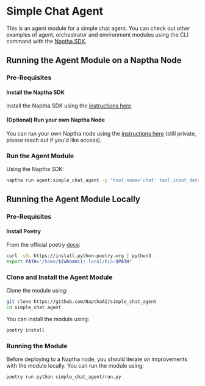 # Simple Chat Agent

This is an agent module for a simple chat agent. You can check out other examples of agent, orchestrator and environment modules using the CLI command with the [Naptha SDK](https://github.com/NapthaAI/naptha-sdk). 

## Running the Agent Module on a Naptha Node

### Pre-Requisites 

#### Install the Naptha SDK

Install the Naptha SDK using the [instructions here](https://github.com/NapthaAI/naptha-sdk).

#### (Optional) Run your own Naptha Node

You can run your own Naptha node using the [instructions here](https://github.com/NapthaAI/node) (still private, please reach out if you'd like access).

### Run the Agent Module

Using the Naptha SDK:

```bash
naptha run agent:simple_chat_agent -p "tool_name='chat' tool_input_data='what is an ai agent?'"
```

## Running the Agent Module Locally

### Pre-Requisites 

#### Install Poetry 

From the official poetry [docs](https://python-poetry.org/docs/#installing-with-the-official-installer):

```bash
curl -sSL https://install.python-poetry.org | python3 -
export PATH="/home/$(whoami)/.local/bin:$PATH"
```

### Clone and Install the Agent Module

Clone the module using:

```bash
git clone https://github.com/NapthaAI/simple_chat_agent
cd simple_chat_agent
```

You can install the module using:

```bash
poetry install
```

### Running the Module

Before deploying to a Naptha node, you should iterate on improvements with the module locally. You can run the module using:

```bash
poetry run python simple_chat_agent/run.py
```
